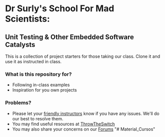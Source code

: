 # Dr Surly's School For Mad Scientists: #

## Unit Testing & Other Embedded Software Catalysts ##

This is a collection of project starters for those taking our class. Clone it and use it as instructed in class.

### What is this repository for? ###

* Following in-class examples
* Inspiration for you own projects

### Problems? ###

* Please let your [friendly instructors](mailto:tdd@throwtheswitch.org) know if you have any issues. We'll do our best to resolve them.
* You may find useful resources at [ThrowTheSwitch](http://throwtheswitch.org)
* You may also share your concerns on our [Forums](http://throwtheswitch.org/forums)
"# Material_Cursos" 
